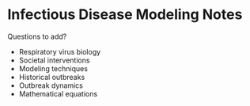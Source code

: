# Infectious Disease Modeling Notes

Questions to add?

* Respiratory virus biology
* Societal interventions
* Modeling techniques
* Historical outbreaks
* Outbreak dynamics
* Mathematical equations

